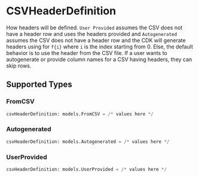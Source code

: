 # CSVHeaderDefinition

How headers will be defined. `User Provided` assumes the CSV does not have a header row and uses the headers provided and `Autogenerated` assumes the CSV does not have a header row and the CDK will generate headers using for `f{i}` where `i` is the index starting from 0. Else, the default behavior is to use the header from the CSV file. If a user wants to autogenerate or provide column names for a CSV having headers, they can skip rows.


## Supported Types

### FromCSV

```python
csvHeaderDefinition: models.FromCSV = /* values here */
```

### Autogenerated

```python
csvHeaderDefinition: models.Autogenerated = /* values here */
```

### UserProvided

```python
csvHeaderDefinition: models.UserProvided = /* values here */
```

